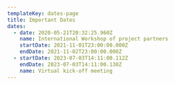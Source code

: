 ```yaml
---
templateKey: dates-page
title: Important Dates
dates:
  - date: 2020-05-21T20:32:25.960Z
    name: International Workshop of project partners
    startDate: 2021-11-01T23:00:00.000Z
    endDate: 2021-11-02T23:00:00.000Z
  - startDate: 2023-07-03T14:11:00.112Z
    endDate: 2023-07-03T14:11:00.130Z
    name: Virtual kick-off meeting
---
```


